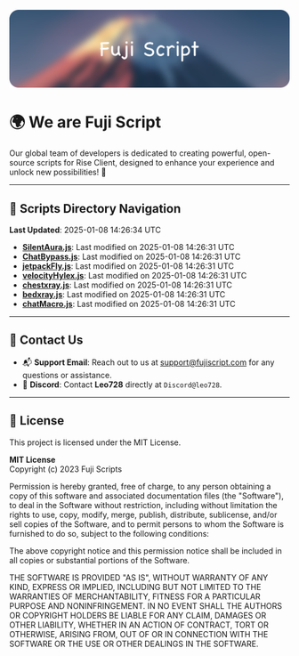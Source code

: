 ![Banner](.github/b.webp)

# 🌍 **We are Fuji Script**

Our global team of developers is dedicated to creating powerful, open-source scripts for Rise Client, designed to enhance your experience and unlock new possibilities! 🌟

---
<!-- SCRIPTS_NAVIGATION_START -->
## 📂 **Scripts Directory Navigation**

**Last Updated**: 2025-01-08 14:26:34 UTC

- **[SilentAura.js](scripts/SilentAura.js)**: Last modified on 2025-01-08 14:26:31 UTC
- **[ChatBypass.js](scripts/ChatBypass.js)**: Last modified on 2025-01-08 14:26:31 UTC
- **[jetpackFly.js](scripts/jetpackFly.js)**: Last modified on 2025-01-08 14:26:31 UTC
- **[velocityHylex.js](scripts/velocityHylex.js)**: Last modified on 2025-01-08 14:26:31 UTC
- **[chestxray.js](scripts/chestxray.js)**: Last modified on 2025-01-08 14:26:31 UTC
- **[bedxray.js](scripts/bedxray.js)**: Last modified on 2025-01-08 14:26:31 UTC
- **[chatMacro.js](scripts/chatMacro.js)**: Last modified on 2025-01-08 14:26:31 UTC

<!-- SCRIPTS_NAVIGATION_END -->

---

## 💬 **Contact Us**  
- 📬 **Support Email**: Reach out to us at [support@fujiscript.com](mailto:support@fujiscript.com) for any questions or assistance.  
- 💬 **Discord**: Contact **Leo728** directly at `Discord@leo728`.

---

## 📜 **License**

This project is licensed under the MIT License.  

**MIT License**  
Copyright (c) 2023 Fuji Scripts  

Permission is hereby granted, free of charge, to any person obtaining a copy of this software and associated documentation files (the "Software"), to deal in the Software without restriction, including without limitation the rights to use, copy, modify, merge, publish, distribute, sublicense, and/or sell copies of the Software, and to permit persons to whom the Software is furnished to do so, subject to the following conditions:  

The above copyright notice and this permission notice shall be included in all copies or substantial portions of the Software.  

THE SOFTWARE IS PROVIDED "AS IS", WITHOUT WARRANTY OF ANY KIND, EXPRESS OR IMPLIED, INCLUDING BUT NOT LIMITED TO THE WARRANTIES OF MERCHANTABILITY, FITNESS FOR A PARTICULAR PURPOSE AND NONINFRINGEMENT. IN NO EVENT SHALL THE AUTHORS OR COPYRIGHT HOLDERS BE LIABLE FOR ANY CLAIM, DAMAGES OR OTHER LIABILITY, WHETHER IN AN ACTION OF CONTRACT, TORT OR OTHERWISE, ARISING FROM, OUT OF OR IN CONNECTION WITH THE SOFTWARE OR THE USE OR OTHER DEALINGS IN THE SOFTWARE.  
